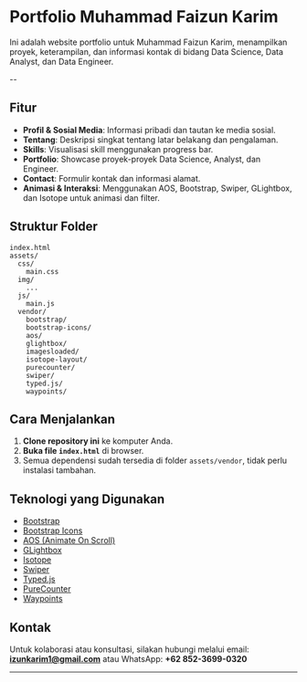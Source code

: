 # Portfolio Muhammad Faizun Karim

Ini adalah website portfolio untuk Muhammad Faizun Karim, menampilkan proyek, keterampilan, dan informasi kontak di bidang Data Science, Data Analyst, dan Data Engineer.

--

## Fitur

- **Profil & Sosial Media**: Informasi pribadi dan tautan ke media sosial.
- **Tentang**: Deskripsi singkat tentang latar belakang dan pengalaman.
- **Skills**: Visualisasi skill menggunakan progress bar.
- **Portfolio**: Showcase proyek-proyek Data Science, Analyst, dan Engineer.
- **Contact**: Formulir kontak dan informasi alamat.
- **Animasi & Interaksi**: Menggunakan AOS, Bootstrap, Swiper, GLightbox, dan Isotope untuk animasi dan filter.

## Struktur Folder

```
index.html
assets/
  css/
    main.css
  img/
    ...
  js/
    main.js
  vendor/
    bootstrap/
    bootstrap-icons/
    aos/
    glightbox/
    imagesloaded/
    isotope-layout/
    purecounter/
    swiper/
    typed.js/
    waypoints/
```

## Cara Menjalankan

1. **Clone repository ini** ke komputer Anda.
2. **Buka file `index.html`** di browser.
3. Semua dependensi sudah tersedia di folder `assets/vendor`, tidak perlu instalasi tambahan.

## Teknologi yang Digunakan

- [Bootstrap](https://getbootstrap.com/)
- [Bootstrap Icons](https://icons.getbootstrap.com/)
- [AOS (Animate On Scroll)](https://michalsnik.github.io/aos/)
- [GLightbox](https://biati-digital.github.io/glightbox/)
- [Isotope](https://isotope.metafizzy.co/)
- [Swiper](https://swiperjs.com/)
- [Typed.js](https://mattboldt.com/demos/typed-js/)
- [PureCounter](https://github.com/sdushantha/PureCounter.js)
- [Waypoints](http://imakewebthings.com/waypoints/)

## Kontak

Untuk kolaborasi atau konsultasi, silakan hubungi melalui email: **izunkarim1@gmail.com** atau WhatsApp: **+62 852-3699-0320**

---
